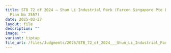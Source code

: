 ```yaml
---
title: STB 72 of 2024 – Shun Li Industrial Park (Farcon Singapore Pte Ltd MCST
  Plan No 2557)
date: 2025-02-27
layout: file
description: ""
image: ""
variant: tiptap
file_url: /files/Judgments/2025/STB_72_of_2024___Shun_Li_Industrial_Park_GD.pdf
---
```

